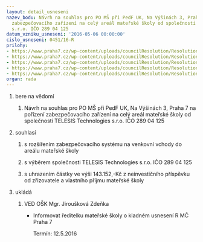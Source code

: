 ```yaml
---
layout: detail_usneseni
nazev_bodu: Návrh na souhlas pro PO MŠ při PedF UK, Na Výšinách 3, Praha 7 na pořízení
  zabezpečovacího zařízení na celý areál mateřské školy od společnosti TELESIS Technologies
  s.r.o. IČO 289 04 125
datum_vzniku_usneseni: '2016-05-06 00:00:00'
cislo_usneseni: 0451/16-R
prilohy:
- https://www.praha7.cz/wp-content/uploads/councilResolution/Resolutions/27654/export/Duvodovazpravazabezpecovacisystem~55442.doc
- https://www.praha7.cz/wp-content/uploads/councilResolution/Resolutions/27654/export/c2__Zadost_o_rozsireni_zaezpecovaciho_zarizeni_22~55441.doc
- https://www.praha7.cz/wp-content/uploads/councilResolution/Resolutions/27654/export/c3Cenovanabidkazabezpecovacizarizeni~55440.xls
- https://www.praha7.cz/wp-content/uploads/councilResolution/Resolutions/27654/export/c4Vypiszobchodnihorejstriku~55439.pdf
- https://www.praha7.cz/wp-content/uploads/councilResolution/Resolutions/27654/export/export~299432.pdf
organ: rada
---
```

<ol class="urzList_view" id="urzList">
<li class="urzClass1" id=""><span name="1">bere na vědomí</span> 
<ol class="urzOlClass">
<li class="urzClass2" style="TEXT-ALIGN: left" id=""><span><p>Návrh na souhlas pro PO MŠ při PedF UK, Na Výšinách 3, Praha 7 na pořízení zabezpečovacího zařízení na celý areál mateřské školy od společnosti TELESIS Technologies s.r.o. IČO 289 04 125</p></span></li></ol></li>
<li class="urzClass1" id=""><span name="26">souhlasí</span> 
<ol class="urzOlClass">
<li class="urzClass2" style="TEXT-ALIGN: left" id=""><span><p>s rozšířením zabezpečovacího systému na venkovní vchody do areálu mateřské školy</p></span></li>
<li class="urzClass2" style="TEXT-ALIGN: left" id=""><span><p>s výběrem společnosti TELESIS Technologies s.r.o. IČO 289 04 125</p></span></li>
<li class="urzClass2" style="TEXT-ALIGN: left" id=""><span><p>s uhrazením částky ve výši 143.152,-Kč z neinvestičního příspěvku od&nbsp;zřizovatele a vlastního příjmu mateřské školy</p></span></li></ol></li><li class="urzClass1" id="urzUkoly"><span name="1">ukládá</span><ol class="urzOlClass"><li class="urzClass2"><span><p>VED OŠK Mgr. Jiroušková Zdeňka</p></span><ul class="urzUlClass"><li class="urzClass3"><span><p>Informovat ředitelku mateřské školy o kladném usnesení R MČ Praha 7</p></span><span class="urzUkolTermin">  Termín:&nbsp;12.5.2016</span></li></ul></li></ol></li>
</ol>